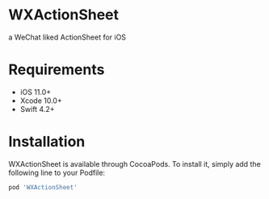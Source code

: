 # WXActionSheet
a WeChat liked ActionSheet for iOS

# Requirements

* iOS 11.0+
* Xcode 10.0+
* Swift 4.2+

# Installation

WXActionSheet is available through CocoaPods. To install it, simply add the following line to your Podfile:

```sh
pod 'WXActionSheet'
```


